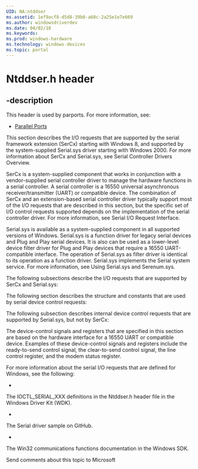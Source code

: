 ```yaml
---
UID: NA:ntddser
ms.assetid: 1ef9acf8-d5d8-39b0-a68c-2a25e1e7e669
ms.author: windowsdriverdev
ms.date: 04/02/18
ms.keywords: 
ms.prod: windows-hardware
ms.technology: windows-devices
ms.topic: portal
---
```


# Ntddser.h header


## -description


This header is used by parports. For more information, see:

- [Parallel Ports](../_parports/index.md)

This section describes the I/O requests that are supported by the serial framework extension (SerCx) starting with Windows 8, and supported by the system-supplied Serial.sys driver starting with Windows 2000. For more information about SerCx and Serial.sys, see Serial Controller Drivers Overview.

SerCx is a system-supplied component that works in conjunction with a vendor-supplied serial controller driver to manage the hardware functions in a serial controller. A serial controller is a 16550 universal asynchronous receiver/transmitter (UART) or compatible device. The combination of SerCx and an extension-based serial controller driver typically support most of the I/O requests that are described in this section, but the specific set of I/O control requests supported depends on the implementation of the serial controller driver. For more information, see Serial I/O Request Interface.

Serial.sys is available as a system-supplied component in all supported versions of Windows. Serial.sys is a function driver for legacy serial devices and Plug and Play serial devices. It is also can be used as a lower-level device filter driver for Plug and Play devices that require a 16550 UART-compatible interface. The operation of Serial.sys as filter driver is identical to its operation as a function driver. Serial.sys implements the Serial system service. For more information, see Using Serial.sys and Serenum.sys.

The following subsections describe the I/O requests that are supported by SerCx and Serial.sys:

The following section describes the structure and constants that are used by serial device control requests:

The following subsection describes internal device control requests that are supported by Serial.sys, but not by SerCx:

The device-control signals and registers that are specified in this section are based on the hardware interface for a 16550 UART or compatible device. Examples of these device-control signals and registers include the ready-to-send control signal, the clear-to-send control signal, the line control register, and the modem status register.

For more information about the serial I/O requests that are defined for Windows, see the following:

- 
The IOCTL_SERIAL_XXX definitions in the Ntddser.h header file in the Windows Driver Kit (WDK).

- 
The Serial driver sample on GitHub.

- 
The Win32 communications functions documentation in the Windows SDK.


Send comments about this topic to Microsoft

